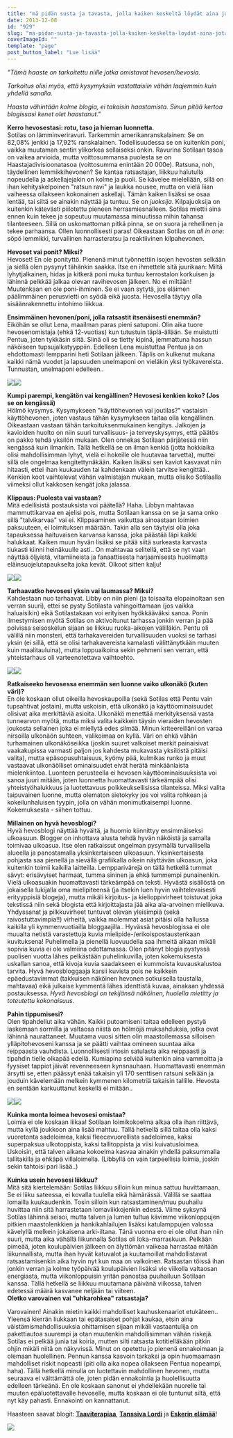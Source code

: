 ```yaml
---
title: "mä pidän susta ja tavasta, jolla kaiken keskeltä löydät aina jotain mille hymyillä."
date: 2013-12-08
id: "929"
slug: "ma-pidan-susta-ja-tavasta-jolla-kaiken-keskelta-loydat-aina-jotain-mille-hymyilla"
coverImageId: ""
template: "page"
post_button_label: "Lue lisää"
---
```


_"Tämä haaste on tarkoitettu niille jotka omistavat hevosen/hevosia._

_Tarkoitus olisi myös, että kysymyksiin vastattaisiin vähän laajemmin kuin yhdellä sanalla._

_Haasta vähintään kolme blogia, ei takaisin haastamista. Sinun pitää kertoa blogissasi kenet olet haastanut."_

**Kerro hevosestasi: rotu, taso ja hieman luonnetta.**  
Sotilas on lämminveriravuri. Tarkemmin amerikanranskalainen: Se on 82,08% jenkki ja 17,92% ranskalainen. Todellisuudessa se on kuitenkin poni, vaikka muutaman sentin ylikorkea sellaiseksi onkin. Ravurina Sotilaan tasoa on vaikea arvioida, mutta voittosummansa puolesta se on Haastajadivisioonatasoa (voittosumma enintään 20 000e). Ratsuna, noh, täydellinen lemmikkihevonen? Se kantaa ratsastajan, liikkuu halutulla nopeudella ja askellajejakin on kolme ja puoli. Se kävelee mielellään, sillä on ihan kehityskelpoinen "ratsun ravi" ja laukka nousee, mutta on vielä liian vaiheessa ollakseen kokonainen askellaji. Tämän kaiken lisäksi se osaa lentää, tai siltä se ainakin näyttää ja tuntuu. Se on _juoksija_. Kilpajuoksija on kuitenkin kätevästi piilotettu pieneen herrasmiesnalleen. Sotilas miettii aina ennen kuin tekee ja sopeutuu muutamassa minuutissa mihin tahansa tilanteeseen. Sillä on uskomattoman pitkä pinna, se on suora ja rehellinen ja tekee parhaansa. Ollen luonnollisesti paras! Oikeastaan Sotilas on _all in one_: söpö lemmikki, turvallinen harrasteratsu ja reaktiivinen kilpahevonen.

**Hevoset vai ponit? Miksi?**  
Hevoset! En ole ponityttö. Pienenä minut työnnettiin isojen hevosten selkään ja siellä olen pysynyt tähänkin saakka. Itse en ihmettele sitä juurikaan: Miltä lyhytjalkainen, hidas ja kitkerä poni muka tuntuu kerrostalon korkuisen ja lähinnä pelkkää jalkaa olevan ravihevosen jälkeen. No ei miltään! Muutenkaan en ole poni-ihminen. Se ei vaan sytytä, jos eläimen päälimmäinen perusvietti on syödä eikä juosta. Hevosella täytyy olla sisäänrakennettu intohimo liikkua.

**Ensimmäinen hevonen/poni, jolla ratsastit itsenäisesti enemmän?**  
Eiköhän se ollut Lena, maailman paras pieni satuponi. Olin aika tuore hevosenomistaja (ehkä 12-vuotias) kun tutustuin täplä-ällään. Se muistutti Pentua, joten tykkäsin siitä. Siinä oli se tietty kipinä, jemmattuna hassun näköiseen tupsujalkatyyppiin. Edelleen Lena muistuttaa Pentua ja on ehdottomasti lempparini heti Sotilaan jälkeen. Täplis on kulkenut mukana kaikki nämä vuodet ja lapsuuden unelmaponi on vieläkin yksi työkavereista. Tunnustan, unelmaponi edelleen..

[![](/images/IMG_2302.jpg)](http://2.bp.blogspot.com/-S-vAb5zwV48/UqSixB2xIQI/AAAAAAAAHi8/sI2AbUTH6GA/s1600/IMG_2302.jpg)[![](/images/IMG_2997_.jpg)](http://2.bp.blogspot.com/-yMtSejsIrJQ/UqSisPA8KOI/AAAAAAAAHi0/kXKihsR7eV0/s1600/IMG_2997_.jpg)

**Kumpi parempi, kengätön vai kengällinen? Hevosesi kenkien koko? (Jos se on kengässä)**  
Hölmö kysymys. Kysymykseen "käyttöhevonen vai joutilas?" vastaisin käyttöhevonen, joten vastaus tähän kysymykseen taitaa olla kengällinen. Oikeastaan vastaan tähän tarkoituksenmukainen kengitys. Jalkojen ja kavioiden huolto on niin suuri turvallisuus- ja terveyskysymys, että päätös on pakko tehdä yksilön mukaan. Olen onnekas Sotilaan pärjätessä niin kengässä kuin ilmankin. Tällä hetkellä se on ilman kenkiä (jotta hokkiaika olisi mahdollisimman lyhyt, vielä ei hokeille ole huutavaa tarvetta), muttei sillä ole ongelmaa kengitettynäkään. Kaiken lisäksi sen kaviot kasvavat niin hitaasti, ettei ihan kuukauden tai kahdenkaan välein tarvitse kengittää.. Kenkien koot vaihtelevat vähän valmistajan mukaan, mutta olisiko Sotilaalla viimeksi ollut kakkosen kengät joka jalassa.

**Klippaus: Puolesta vai vastaan?**  
Mitä edellisistä postauksista voi päätellä? Haha. Libbyn mahtavaa mammuttikarvaa en ajelisi pois, mutta Sotilaan kanssa on se ja sama onko sillä "talvikarvaa" vai ei. Klippaaminen vaikuttaa ainoastaan loimien paksuuteen, ei loimituksen määrään. Takin alla sen täytyisi olla joka tapauksessa haituvaisen karvansa kanssa, joka päästää läpi kaikki halukkaat. Kaiken muun hyvän lisäksi se pitää siitä surkeasta karvasta tiukasti kiinni heinäkuulle asti.. On mahtavaa selitellä, että se nyt vaan näyttää öljyistä, vitamiineista ja fanaattisesta harjaamisesta huolimatta eläinsuojelutapaukselta joka kevät. Olkoot sitten kalju!

[![](/images/uijuijui.jpg)](http://3.bp.blogspot.com/-BjFR-t65ntU/UqSkYhbaxXI/AAAAAAAAHjY/VkrK79ao944/s1600/uijuijui.jpg)[![](/images/2705_3.JPG)](http://4.bp.blogspot.com/-lQ4XXWApCwc/UqSkYNyK0-I/AAAAAAAAHjU/zb_UvalUWUM/s1600/2705_3.JPG)

**Tarhaavatko hevosesi yksin vai laumassa? Miksi?**  
Kahdestaan nuo tarhaavat. Libby on niin pieni (ja toisaalta elopainoltaan sen verran suuri), ettei se pysty Sotilasta vahingoittamaan (jos vaikka haluaisikin) eikä Sotilastakaan voi erityisen hyökkääväksi sanoa. Ponin ilmestymisen myötä Sotilas on aktivoitunut tarhassa jonkin verran ja pää polvissa seisoskelun sijaan se liikkuu ruoka-aikojen välilläkin. Pentu oli välillä niin monsteri, että tarhakavereiden turvallisuuden vuoksi se tarhasi yksin (ei sillä, että se olisi tarhakavereista kamalasti välittänytkään muuten kuin maalitauluina), mutta loppuaikoina sekin pehmeni sen verran, että yhteistarhaus oli varteenotettava vaihtoehto.

[![](/images/IMG_1676.jpg)](http://2.bp.blogspot.com/-Q9gkwKkU9a8/UqSjuyLn7JI/AAAAAAAAHjE/H4Yv4hDN45s/s1600/IMG_1676.jpg)[![](/images/IMG_1652.jpg)](http://2.bp.blogspot.com/-rBTYw5DDXQk/UqSjvXXDd9I/AAAAAAAAHjI/Pk3VCwPqZzc/s1600/IMG_1652.jpg)

**Ratkaiseeko hevosessa enemmän sen luonne vaiko ulkonäkö (kuten väri)?**  
En ole koskaan ollut oikeilla hevoskaupoilla (sekä Sotilas että Pentu vain tupsahtivat jostain), mutta uskoisin, että ulkonäkö ja käyttöominaisuudet olisivat aika merkittäviä asioita. Ulkonäkö menettää merkityksensä vasta tunnearvon myötä, mutta miksi valita kaikkein täysin vieraiden hevosten joukosta sellainen joka ei miellytä edes silmää. Minun kriteereilläni on varaa nirsoilla ulkonäön suhteen, valikoimaa on kyllä. Väri on ehkä vähän turhamainen ulkonäköseikka (joskin suuret valkoiset merkit painaisivat vaakakupissa varmasti paljon jos kahdesta mukavasta yksilöstä pitäisi valita), mutta epäsopusuhtaisuus, kyömy pää, kulmikas runko ja muut vastaavat ulkonäölliset ominaisuudet eivät herätä minkäänlaista mielenkiintoa. Luonteen perusteella ei hevosen käyttöominaisuuksista voi sanoa juuri mitään, joten luonnetta huomattavasti tärkeämpää olisi yhteistyöhalukkuus ja luotettavuus poikkeuksellisissa tilanteissa. Miksi valita taipuvainen luonne, mutta olematon sietokyky jos voi valita rohkean ja kokeilunhaluisen tyypin, jolla on vähän monimutkaisempi luonne. Kokemuksesta - siihen tottuu.

**Millainen on hyvä hevosblogi?**  
Hyvä hevosblogi näyttää hyvältä, ja huomio kiinnittyy ensimmäiseksi ulkoasuun. Blogger on inhottava alusta tehdä hyvän näköistä ja samalla toimivaa ulkoasua. Itse olen ratkaissut ongelman pysymällä turvallisella alueella ja panostamalla yksinkertaiseen ulkoasuun. Yksinkertaisesta pohjasta saa pienellä ja sievällä grafiikalla oikein näyttävän ulkoasun, joka kuitenkin toimii kaikilla laitteilla. Lempparivärejä on tällä hetkellä tummat sävyt: erisävyiset harmaat, tumma sininen ja ehkä tummempi punainenkin. Vielä ulkoasuakin huomattavasti tärkeämpää on teksti. Hyvästä sisällöstä on jokaisella lukijalla oma mielipiteensä (ja itsekin luen hyvin vaihtelevaisesti erityyppisiä blogeja), mutta mikäli kirjoitus- ja kielioppivirheet toistuvat joka tekstissä niin sekä blogista että kirjoittajasta jää aika ala-arvoinen mielikuva. Yhdyssanat ja pilkkuvirheet tuntuvat olevan yleisimpiä (sekä raivostuttavimpia!!) virheitä, vaikka molemmat asiat pitäisi olla hallussa kaikilla yli kymmenvuotiailla bloggaajilla.. Hyvässä hevosblogissa ei ole muualta netistä varastettuja kuvia mielipide-/erikoispostaustenkaan kuvituksena! Puhelimella ja pienellä luovuudella saa ihmeitä aikaan mikäli sopivia kuvia ei ole valmiina odottamassa. Olen pitänyt blogia pystyssä puolisen vuotta lähes pelkästään puhelinkuvilla, joten kokemuksesta uskallan sanoa, että kivoja kuvia saadakseen ei kummoista kuvauskalustoa tarvita. Hyvä hevosbloggaaja karsii kuvista pois ne kaikkein epäedustavimmat (takkuisen näköinen hevonen sotkuisella taustalla, mahtavaa) eikä julkaise kymmentä lähes identtistä kuvaa, ainakaan yhdessä postauksessa. _Hyvä hevosblogi on tekijänsä näköinen, huolella mietitty ja toteutettu kokonaisuus._

**Pahin tippumisesi?**  
Olen tipahdellut aika vähän. Kaikki putoamiseni taitaa edelleen pystyä laskemaan sormilla ja valtaosa niistä on hölmöjä muksahduksia, jotka ovat lähinnä naurattaneet. Muutama vuosi sitten olin maastoilemassa silloisen ylläpitohevoseni kanssa ja se päätti vaihtaa omineen suuntaa aika reippaasta vauhdista. Luonnollisesti irtosin satulasta aika reippaasti ja tipahdin tielle olkapää edellä. Kumiapina selviää kuitenkin aina vammoitta ja fyysiset tappiot jäivät revenneeseen kynsnauhaan. Huomattavasti enemmän ärsytti se, etten päässyt enää takaisin yli 170 senttisen ratsuni selkään ja jouduin kävelemään melkein kymmenen kilometriä takaisin tallille. Hevosta en sentään karkuuttanut keskellä ei mitään..

[![](</images/Dedicated+Kemp+(2).jpg>)](<http://2.bp.blogspot.com/-j9B_AVCXWME/UqSAOn6Hi9I/AAAAAAAAHiM/fMdgWlFgp-o/s1600/Dedicated+Kemp+(2).jpg>)[![](</images/050311+(7).jpg>)](<http://4.bp.blogspot.com/-lSsrNX-quls/UqSAOnvSX4I/AAAAAAAAHiI/ZP3XCyIErII/s1600/050311+(7).jpg>)

**Kuinka monta loimea hevosesi omistaa?**  
Loimia ei ole koskaan liikaa! Sotilaan loimikokoelma alkaa olla ihan riittävä, mutta kyllä joukkoon aina lisää mahtuu. Tällä hetkellä sillä taitaa olla kaksi vuoretonta sadeloimea, kaksi fleecevuorellista sadeloimea, kaksi superpaksua ulkotoppista, kaksi tallitoppista ja viisi kuivatusloimea. Uskoisin, että talven aikana kokoelma kasvaa ainakin yhdellä paksummalla tallitakilla ja ehkäpä villaloimella. (Libbyllä on vain tarpeellisia loimia, joskin sekin tahtoisi pari lisää..)

**Kuinka usein hevosesi liikkuu?**  
Mitä sitä kiertelemään: Sotilas liikkuu silloin kun minua sattuu huvittamaan. Se ei liiku sateessa, ei kovalla tuulella eikä hämärässä. Välillä se saattaa lomailla kuukaudenkin. Tosin silloin kun ratsastaminen/muu puuhailu huvittaa niin sitä harrastetaan lomaviikkojenkin edestä. Viime syksynä Sotilas lähinnä seisoi, mutta talven ja lumen tultua kävimme viikonloppujen pitkien maastolenkkien ja hankikahlailujen lisäksi katulamppujen valossa kävelyllä melkein jokaisena arki-iltana. Tänä vuonna ero ei ole ollut ihan niin suuri, mutta aika vähällä liikunnalla Sotilas oli loka-marraskuun. Pelkään pimeää, joten koulupäivien jälkeen on älyttömän vaikeaa harrastaa mitään liikunnallista, mutta ihan hyvät katuvalot ja kuutamoillat mahdollistavat ratsastamisenkin aika hyvin nyt kun maa on valkoinen. Ratsastan töissä ihan jonkin verran ja kolme työpäivää koulupäivien lisäksi vie viikolla valtaosan energiasta, mutta viikonloppuisin yritän panostaa puuhailuun Sotilaan kanssa. Tällä hetkellä se liikkuu muutamana päivänä viikossa, talven edetessä määrä kasvanee neljään tai viiteen.  
**Oletko varovainen vai "uhkarohkea" ratsastaja?**

Varovainen! Ainakin mietin kaikki mahdolliset kauhuskenaariot etukäteen.. Yleensä kierrän liukkaan tai epätasaiset pohjat kaukaa, etsin aina väistämismahdollisuuksia ohittamisen sijaan mikäli vastaantulija on pakettiautoa suurempi ja otan muutenkin mahdollisimman vähän riskejä. Sotilas ei pelkää junia tai koiria, mutten silti ratsasta kotitielläkään pitkin ohjin mikäli niitä on näkyvissä. Minut on opetettu jo pienenä ennakoimaan ja olemaan huolellinen. Pennun kanssa kasvoin tarkaksi ja opin huomaamaan mahdolliset riskit nopeasti (piti olla aika nopea ollakseen Pentua nopeampi, haha). Tällä hetkellä minulla on luotettavin mahdollinen hevonen, mutta seuraava ei välttämättä ole, joten pidän ennakointia ja huolellisuutta edelleen tärkeänä. En ole koskaan sanonut ei yhdellekään nuorelle tai muuten epäluotettavalle hevoselle, mutta koskaan ei ole tuntunut siltä, että nyt käy pahasti. Ennakointi on kannattanut.

Haasteen saavat blogit: [**Taaviterapiaa**](http://taaviterapiaa.blogspot.fi/), [**Tanssiva Lordi**](http://tanssivalordi.blogspot.fi/) ja [**Eskerin elämää**](http://eskerinelamaa.blogspot.fi/)!

[![](/images/ak_uusi.jpg)](http://4.bp.blogspot.com/-FfBGfoPfatk/UqS4i_Z0rYI/AAAAAAAAHjs/GrBV8K_q48g/s1600/ak_uusi.jpg)

